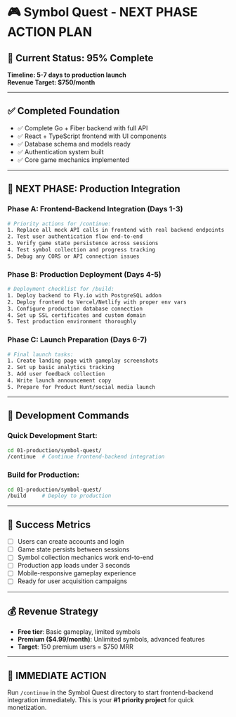 # 🎮 Symbol Quest - NEXT PHASE ACTION PLAN

## 🚀 **Current Status: 95% Complete** 
**Timeline: 5-7 days to production launch**  
**Revenue Target: $750/month**

---

## ✅ **Completed Foundation**
- ✅ Complete Go + Fiber backend with full API
- ✅ React + TypeScript frontend with UI components  
- ✅ Database schema and models ready
- ✅ Authentication system built
- ✅ Core game mechanics implemented

---

## 🎯 **NEXT PHASE: Production Integration**

### **Phase A: Frontend-Backend Integration (Days 1-3)**
```bash
# Priority actions for /continue:
1. Replace all mock API calls in frontend with real backend endpoints
2. Test user authentication flow end-to-end
3. Verify game state persistence across sessions
4. Test symbol collection and progress tracking
5. Debug any CORS or API connection issues
```

### **Phase B: Production Deployment (Days 4-5)**
```bash
# Deployment checklist for /build:
1. Deploy backend to Fly.io with PostgreSQL addon
2. Deploy frontend to Vercel/Netlify with proper env vars
3. Configure production database connection
4. Set up SSL certificates and custom domain
5. Test production environment thoroughly
```

### **Phase C: Launch Preparation (Days 6-7)**
```bash
# Final launch tasks:
1. Create landing page with gameplay screenshots
2. Set up basic analytics tracking
3. Add user feedback collection
4. Write launch announcement copy
5. Prepare for Product Hunt/social media launch
```

---

## 🔧 **Development Commands**

### **Quick Development Start:**
```bash
cd 01-production/symbol-quest/
/continue  # Continue frontend-backend integration
```

### **Build for Production:**
```bash
cd 01-production/symbol-quest/
/build     # Deploy to production
```

---

## 🎯 **Success Metrics**
- [ ] Users can create accounts and login
- [ ] Game state persists between sessions  
- [ ] Symbol collection mechanics work end-to-end
- [ ] Production app loads under 3 seconds
- [ ] Mobile-responsive gameplay experience
- [ ] Ready for user acquisition campaigns

---

## 💰 **Revenue Strategy**
- **Free tier**: Basic gameplay, limited symbols
- **Premium ($4.99/month)**: Unlimited symbols, advanced features
- **Target**: 150 premium users = $750 MRR

---

## 🚨 **IMMEDIATE ACTION**
Run `/continue` in the Symbol Quest directory to start frontend-backend integration immediately. This is your **#1 priority project** for quick monetization.